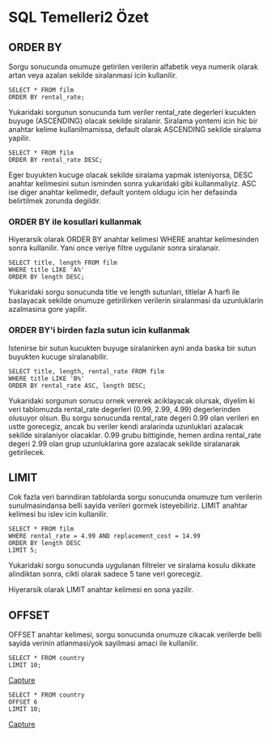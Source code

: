 # SQL Temelleri2 Özet

## ORDER BY

Sorgu sonucunda onumuze getirilen verilerin alfabetik veya numerik olarak artan veya azalan sekilde siralanmasi icin kullanilir.

```
SELECT * FROM film
ORDER BY rental_rate;
```

Yukaridaki sorgunun sonucunda tum veriler rental_rate degerleri kucukten buyuge (ASCENDING) olacak sekilde siralanir. Siralama yontemi icin hic bir anahtar kelime kullanilmamissa, default olarak ASCENDING sekilde siralama yapilir.

```
SELECT * FROM film
ORDER BY rental_rate DESC;
```

Eger buyukten kucuge olacak sekilde siralama yapmak isteniyorsa, DESC anahtar kelimesini sutun isminden sonra yukaridaki gibi kullanmaliyiz. ASC ise diger anahtar kelimedir, default yontem oldugu icin her defasinda belirtilmek zorunda degildir.

### ORDER BY ile kosullari kullanmak

Hiyerarsik olarak ORDER BY anahtar kelimesi WHERE anahtar kelimesinden sonra kullanilir. Yani once veriye filtre uygulanir sonra siralanair.

```
SELECT title, length FROM film
WHERE title LIKE 'A%'
ORDER BY length DESC;
```

Yukaridaki sorgu sonucunda title ve length sutunlari, titlelar A harfi ile baslayacak sekilde onumuze getirilirken verilerin siralanmasi da uzunluklarin azalmasina gore yapilir.

### ORDER BY'i birden fazla sutun icin kullanmak

Istenirse bir sutun kucukten buyuge siralanirken ayni anda baska bir sutun buyukten kucuge siralanabilir.

```
SELECT title, length, rental_rate FROM film
WHERE title LIKE 'B%'
ORDER BY rental_rate ASC, length DESC;
```

Yukaridaki sorgunun sonucu ornek vererek aciklayacak olursak, diyelim ki veri tablomuzda rental_rate degerleri (0.99, 2.99, 4.99) degerlerinden olusuyor olsun. Bu sorgu sonucunda rental_rate degeri 0.99 olan verileri en ustte gorecegiz, ancak bu veriler kendi aralarinda uzunluklari azalacak sekilde siralaniyor olacaklar. 0.99 grubu bittiginde, hemen ardina rental_rate degeri 2.99 olan grup uzunluklarina gore azalacak sekilde siralanarak getirilecek.

## LIMIT

Cok fazla veri barindiran tablolarda sorgu sonucunda onumuze tum verilerin sunulmasindansa belli sayida verileri gormek isteyebiliriz. LIMIT anahtar kelimesi bu islev icin kullanilir.

```
SELECT * FROM film
WHERE rental_rate = 4.99 AND replacement_cost = 14.99
ORDER BY length DESC
LIMIT 5;
```

Yukaridaki sorgu sonucunda uygulanan filtreler ve siralama kosulu dikkate alindiktan sonra, cikti olarak sadece 5 tane veri gorecegiz.

Hiyerarsik olarak LIMIT anahtar kelimesi en sona yazilir.

## OFFSET

OFFSET anahtar kelimesi, sorgu sonucunda onumuze cikacak verilerde belli sayida verinin atlanmasi/yok sayilmasi amaci ile kullanilir.

```
SELECT * FROM country
LIMIT 10;
```
[Capture](offset1.png)

```
SELECT * FROM country
OFFSET 6
LIMIT 10;
```
[Capture](offset2.png)